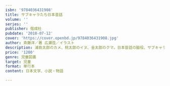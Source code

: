 ```yaml
---
isbn: '9784036431908'
title: サブキャラたち日本昔話
volume: ''
series: ''
publisher: 偕成社
pubdate: '2018-07-12'
cover: 'https://cover.openbd.jp/9784036431908.jpg'
author: 斉藤洋／著 広瀬弦／イラスト
description: 浦島太郎のカメ、桃太郎のイヌ、金太郎のクマ。日本昔話の脇役、サブキャラたちが語るうちあけ話を3編収録した短編集。
price: '1200'
genre: 児童図書
target: 児童
format: 単行本
content: 日本文学、小説・物語

---
```

